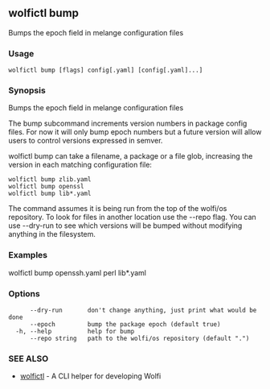 ## wolfictl bump

Bumps the epoch field in melange configuration files

### Usage

```
wolfictl bump [flags] config[.yaml] [config[.yaml]...]
```

### Synopsis

Bumps the epoch field in melange configuration files

The bump subcommand increments version numbers in package config files.
For now it will only bump epoch numbers but a future version will
allow users to control versions expressed in semver.

wolfictl bump can take a filename, a package or a file glob, increasing
the version in each matching configuration file:

    wolfictl bump zlib.yaml
    wolfictl bump openssl
    wolfictl bump lib*.yaml

The command assumes it is being run from the top of the wolfi/os
repository. To look for files in another location use the --repo flag.
You can use --dry-run to see which versions will be bumped without
modifying anything in the filesystem.



### Examples

wolfictl bump openssh.yaml perl lib*.yaml

### Options

```
      --dry-run       don't change anything, just print what would be done
      --epoch         bump the package epoch (default true)
  -h, --help          help for bump
      --repo string   path to the wolfi/os repository (default ".")
```

### SEE ALSO

* [wolfictl](wolfictl.md)	 - A CLI helper for developing Wolfi

